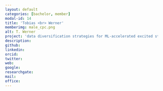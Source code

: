 ```yaml
---
layout: default
categories: [bachelor, member]
modal-id: 14
title: 'Tobias <br> Werner'
memberimg: male_cpc.png
alt: T. Werner
project: 'data diversification strategies for ML-accelerated excited state dynamics simulations'
description:
github:
linkedin:
orcid:
twitter:
web:
google:
researchgate:
mail:
office:
---
```

